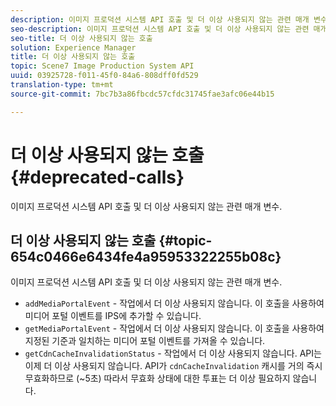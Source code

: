 ```yaml
---
description: 이미지 프로덕션 시스템 API 호출 및 더 이상 사용되지 않는 관련 매개 변수.
seo-description: 이미지 프로덕션 시스템 API 호출 및 더 이상 사용되지 않는 관련 매개 변수.
seo-title: 더 이상 사용되지 않는 호출
solution: Experience Manager
title: 더 이상 사용되지 않는 호출
topic: Scene7 Image Production System API
uuid: 03925728-f011-45f0-84a6-808dff0fd529
translation-type: tm+mt
source-git-commit: 7bc7b3a86fbcdc57cfdc31745fae3afc06e44b15

---
```



# 더 이상 사용되지 않는 호출{#deprecated-calls}

이미지 프로덕션 시스템 API 호출 및 더 이상 사용되지 않는 관련 매개 변수.

## 더 이상 사용되지 않는 호출 {#topic-654c0466e6434fe4a95953322255b08c}

이미지 프로덕션 시스템 API 호출 및 더 이상 사용되지 않는 관련 매개 변수.

* `addMediaPortalEvent` - 작업에서 더 이상 사용되지 않습니다. 이 호출을 사용하여 미디어 포털 이벤트를 IPS에 추가할 수 있습니다.
* `getMediaPortalEvent` - 작업에서 더 이상 사용되지 않습니다. 이 호출을 사용하여 지정된 기준과 일치하는 미디어 포털 이벤트를 가져올 수 있습니다.
* `getCdnCacheInvalidationStatus` - 작업에서 더 이상 사용되지 않습니다. API는 이제 더 이상 사용되지 않습니다. API가 `cdnCacheInvalidation` 캐시를 거의 즉시 무효화하므로 (~5초) 따라서 무효화 상태에 대한 투표는 더 이상 필요하지 않습니다.


